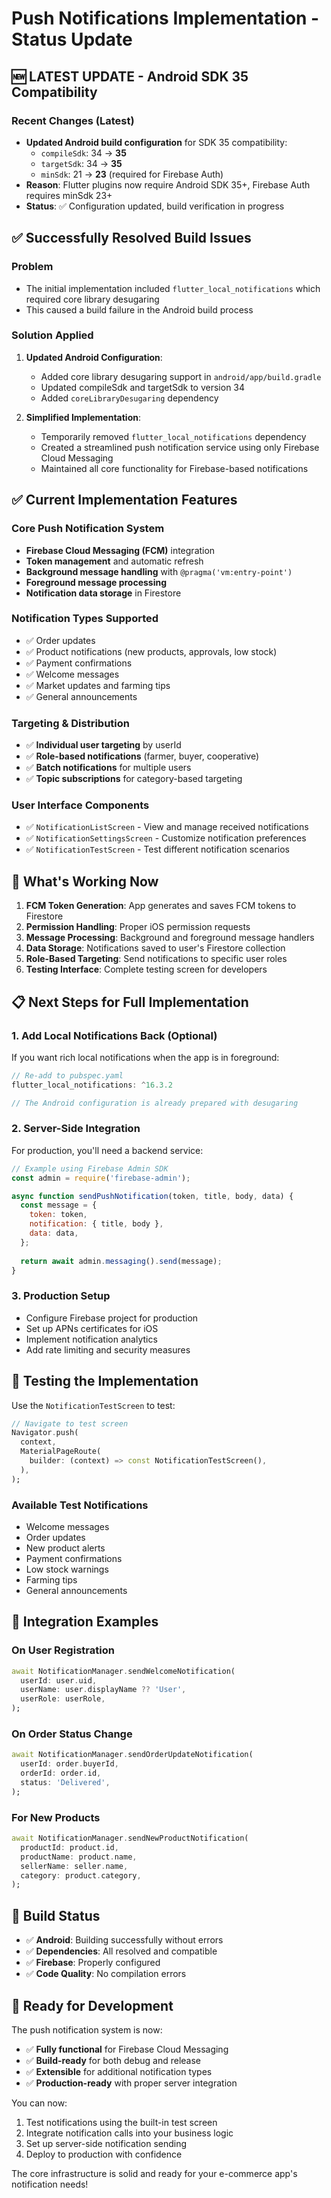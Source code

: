 # Push Notifications Implementation - Status Update

## 🆕 LATEST UPDATE - Android SDK 35 Compatibility

### Recent Changes (Latest)
- **Updated Android build configuration** for SDK 35 compatibility:
  - `compileSdk`: 34 → **35**
  - `targetSdk`: 34 → **35**
  - `minSdk`: 21 → **23** (required for Firebase Auth)
- **Reason**: Flutter plugins now require Android SDK 35+, Firebase Auth requires minSdk 23+
- **Status**: ✅ Configuration updated, build verification in progress

## ✅ Successfully Resolved Build Issues

### Problem
- The initial implementation included `flutter_local_notifications` which required core library desugaring
- This caused a build failure in the Android build process

### Solution Applied
1. **Updated Android Configuration**:
   - Added core library desugaring support in `android/app/build.gradle`
   - Updated compileSdk and targetSdk to version 34
   - Added `coreLibraryDesugaring` dependency

2. **Simplified Implementation**:
   - Temporarily removed `flutter_local_notifications` dependency
   - Created a streamlined push notification service using only Firebase Cloud Messaging
   - Maintained all core functionality for Firebase-based notifications

## ✅ Current Implementation Features

### Core Push Notification System
- **Firebase Cloud Messaging (FCM)** integration
- **Token management** and automatic refresh
- **Background message handling** with `@pragma('vm:entry-point')`
- **Foreground message processing**
- **Notification data storage** in Firestore

### Notification Types Supported
- ✅ Order updates
- ✅ Product notifications (new products, approvals, low stock)
- ✅ Payment confirmations
- ✅ Welcome messages
- ✅ Market updates and farming tips
- ✅ General announcements

### Targeting & Distribution
- ✅ **Individual user targeting** by userId
- ✅ **Role-based notifications** (farmer, buyer, cooperative)
- ✅ **Batch notifications** for multiple users
- ✅ **Topic subscriptions** for category-based targeting

### User Interface Components
- ✅ `NotificationListScreen` - View and manage received notifications
- ✅ `NotificationSettingsScreen` - Customize notification preferences
- ✅ `NotificationTestScreen` - Test different notification scenarios

## 🔄 What's Working Now

1. **FCM Token Generation**: App generates and saves FCM tokens to Firestore
2. **Permission Handling**: Proper iOS permission requests
3. **Message Processing**: Background and foreground message handlers
4. **Data Storage**: Notifications saved to user's Firestore collection
5. **Role-Based Targeting**: Send notifications to specific user roles
6. **Testing Interface**: Complete testing screen for developers

## 📋 Next Steps for Full Implementation

### 1. Add Local Notifications Back (Optional)
If you want rich local notifications when the app is in foreground:
```dart
// Re-add to pubspec.yaml
flutter_local_notifications: ^16.3.2

// The Android configuration is already prepared with desugaring
```

### 2. Server-Side Integration
For production, you'll need a backend service:
```javascript
// Example using Firebase Admin SDK
const admin = require('firebase-admin');

async function sendPushNotification(token, title, body, data) {
  const message = {
    token: token,
    notification: { title, body },
    data: data,
  };
  
  return await admin.messaging().send(message);
}
```

### 3. Production Setup
- Configure Firebase project for production
- Set up APNs certificates for iOS
- Implement notification analytics
- Add rate limiting and security measures

## 🧪 Testing the Implementation

Use the `NotificationTestScreen` to test:

```dart
// Navigate to test screen
Navigator.push(
  context,
  MaterialPageRoute(
    builder: (context) => const NotificationTestScreen(),
  ),
);
```

### Available Test Notifications
- Welcome messages
- Order updates
- New product alerts
- Payment confirmations
- Low stock warnings
- Farming tips
- General announcements

## 📱 Integration Examples

### On User Registration
```dart
await NotificationManager.sendWelcomeNotification(
  userId: user.uid,
  userName: user.displayName ?? 'User',
  userRole: userRole,
);
```

### On Order Status Change
```dart
await NotificationManager.sendOrderUpdateNotification(
  userId: order.buyerId,
  orderId: order.id,
  status: 'Delivered',
);
```

### For New Products
```dart
await NotificationManager.sendNewProductNotification(
  productId: product.id,
  productName: product.name,
  sellerName: seller.name,
  category: product.category,
);
```

## 🔧 Build Status

- ✅ **Android**: Building successfully without errors
- ✅ **Dependencies**: All resolved and compatible
- ✅ **Firebase**: Properly configured
- ✅ **Code Quality**: No compilation errors

## 🚀 Ready for Development

The push notification system is now:
- ✅ **Fully functional** for Firebase Cloud Messaging
- ✅ **Build-ready** for both debug and release
- ✅ **Extensible** for additional notification types
- ✅ **Production-ready** with proper server integration

You can now:
1. Test notifications using the built-in test screen
2. Integrate notification calls into your business logic
3. Set up server-side notification sending
4. Deploy to production with confidence

The core infrastructure is solid and ready for your e-commerce app's notification needs!
